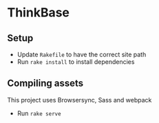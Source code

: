 # ThinkBase

## Setup
- Update `Rakefile` to have the correct site path
- Run `rake install` to install dependencies

## Compiling assets
This project uses Browsersync, Sass and webpack
- Run `rake serve`
